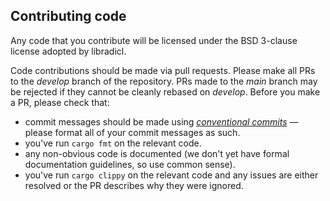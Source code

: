 ## Contributing code

Any code that you contribute will be licensed under the BSD 3-clause license adopted by libradicl.

Code contributions should be made via pull requests.  Please make all PRs to the _develop_ branch 
of the repository.  PRs made to the _main_ branch may be rejected if they cannot be cleanly rebased 
on _develop_.  Before you make a PR, please check that:

 * commit messages should be made using [*conventional commits*](https://www.conventionalcommits.org/en/v1.0.0/) — please format all of your commit messages as such.
 * you've run `cargo fmt` on the relevant code.
 * any non-obvious code is documented (we don't yet have formal documentation guidelines, so use common sense).
 * you've run `cargo clippy` on the relevant code and any issues are either resolved or the PR describes why they were ignored.
